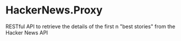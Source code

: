 # HackerNews.Proxy
RESTful API to retrieve the details of the first n "best stories" from the Hacker News API
